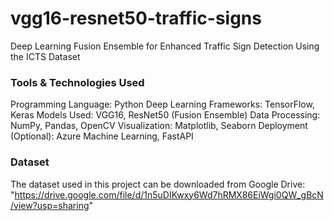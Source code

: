# vgg16-resnet50-traffic-signs
Deep Learning Fusion Ensemble for Enhanced Traffic Sign Detection Using the ICTS Dataset

### Tools & Technologies Used
Programming Language: Python
Deep Learning Frameworks: TensorFlow, Keras
Models Used: VGG16, ResNet50 (Fusion Ensemble)
Data Processing: NumPy, Pandas, OpenCV
Visualization: Matplotlib, Seaborn
Deployment (Optional): Azure Machine Learning, FastAPI


### Dataset
The dataset used in this project can be downloaded from Google Drive: "https://drive.google.com/file/d/1n5uDIKwxy6Wd7hRMX86EiWgi0QW_gBcN/view?usp=sharing"
